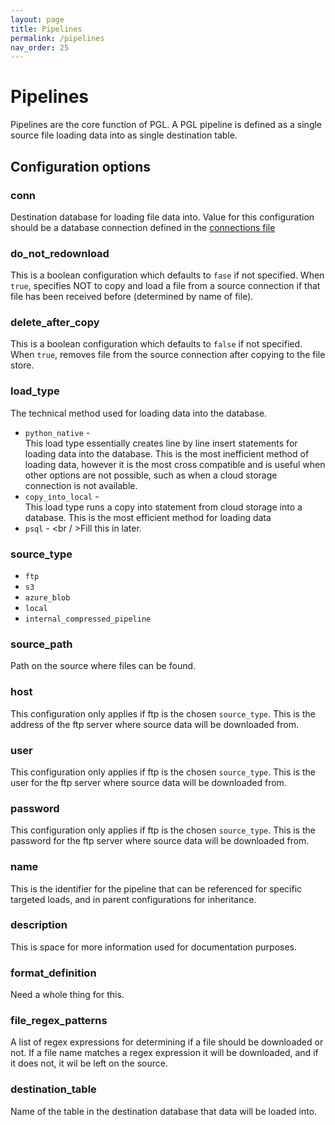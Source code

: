 ```yaml
---
layout: page
title: Pipelines
permalink: /pipelines
nav_order: 25
---
```


# Pipelines
Pipelines are the core function of PGL. A PGL pipeline is defined as a single source file loading data into as single destination table.

## Configuration options

### conn
Destination database for loading file data into. Value for this configuration should be a database connection defined in the [connections file](/connections)

### do_not_redownload
This is a boolean configuration which defaults to `fase` if not specified. When `true`, specifies NOT to copy and load a file from a source connection if that file has been received before (determined by name of file).

### delete_after_copy
This is a boolean configuration which defaults to `false` if not specified. When `true`, removes file from the source connection after copying to the file store.

### load_type
The technical method used for loading data into the database.
- `python_native` -
  <br />This load type essentially creates line by line insert statements for loading data into the database. This is the most inefficient method of loading data, however it is the most cross compatible and is useful when other options are not possible, such as when a cloud storage connection is not available.
- `copy_into_local` -
  <br />This load type runs a copy into statement from cloud storage into a database. This is the most efficient method for loading data
- `psql` - 
  <br / >Fill this in later.

### source_type
- `ftp`
- `s3`
- `azure_blob`
- `local`
- `internal_compressed_pipeline`

### source_path
Path on the source where files can be found.

### host
This configuration only applies if ftp is the chosen `source_type`. This is the address of the ftp server where source data will be downloaded from.

### user
This configuration only applies if ftp is the chosen `source_type`. This is the user for the ftp server where source data will be downloaded from.

### password
This configuration only applies if ftp is the chosen `source_type`. This is the password for the ftp server where source data will be downloaded from.

### name
This is the identifier for the pipeline that can be referenced for specific targeted loads, and in parent configurations for inheritance.

### description
This is space for more information used for documentation purposes.

### format_definition
Need a whole thing for this.

### file_regex_patterns
A list of regex expressions for determining if a file should be downloaded or not. If a file name matches a regex expression it will be downloaded, and if it does not, it wil be left on the source.

### destination_table
Name of the table in the destination database that data will be loaded into.
